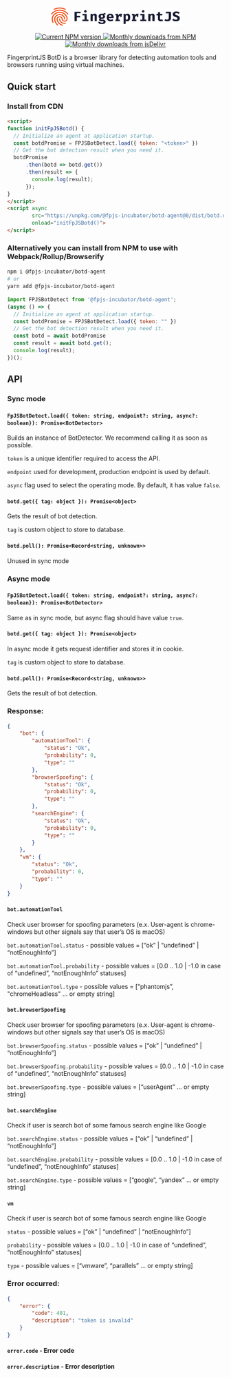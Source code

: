 <p align="center">
  <a href="https://fingerprintjs.com">
    <img src="resources/logo.svg" alt="FingerprintJS" width="312px" />
  </a>
</p>
<p align="center">
  <a href="https://www.npmjs.com/package/@fpjs-incubator/botd-agent">
    <img src="https://img.shields.io/npm/v/@fpjs-incubator/botd-agent.svg" alt="Current NPM version">
  </a>
  <a href="https://www.npmjs.com/package/@fpjs-incubator/botd-agent">
    <img src="https://img.shields.io/npm/dm/@fpjs-incubator/botd-agent.svg" alt="Monthly downloads from NPM">
  </a>
  <a href="https://www.jsdelivr.com/package/npm/@fpjs-incubator/botd-agent">
    <img src="https://img.shields.io/jsdelivr/npm/hm/@fpjs-incubator/botd-agent.svg" alt="Monthly downloads from jsDelivr">
  </a>
</p>

FingerprintJS BotD is a browser library for detecting automation tools and browsers running using virtual machines.

## Quick start

### Install from CDN

```html
<script>
function initFpJSBotd() {
  // Initialize an agent at application startup.
  const botdPromise = FPJSBotDetect.load({ token: "<token>" })
  // Get the bot detection result when you need it.
  botdPromise
      .then(botd => botd.get())
      .then(result => {
        console.log(result);
      });
}
</script>
<script async 
        src="https://unpkg.com/@fpjs-incubator/botd-agent@0/dist/botd.umd.min.js" 
        onload="initFpJSBotd()">
</script>
```

### Alternatively you can install from NPM to use with Webpack/Rollup/Browserify

```bash
npm i @fpjs-incubator/botd-agent
# or
yarn add @fpjs-incubator/botd-agent
```

```js
import FPJSBotDetect from '@fpjs-incubator/botd-agent';
(async () => {
  // Initialize an agent at application startup.
  const botdPromise = FPJSBotDetect.load({ token: "" })
  // Get the bot detection result when you need it.
  const botd = await botdPromise
  const result = await botd.get();
  console.log(result);
})();
```

## API

### Sync mode

#### `FpJSBotDetect.load({ token: string, endpoint?: string, async?: boolean}): Promise<BotDetector>`

Builds an instance of BotDetector. We recommend calling it as soon as possible.

`token` is a unique identifier required to access the API.

`endpoint` used for development, production endpoint is used by default.

`async` flag used to select the operating mode. By default, it has value `false`.

#### `botd.get({ tag: object }): Promise<object>`

Gets the result of bot detection.

`tag` is custom object to store to database.

#### `botd.poll(): Promise<Record<string, unknown>>`

Unused in sync mode

### Async mode

#### `FpJSBotDetect.load({ token: string, endpoint?: string, async?: boolean}): Promise<BotDetector>`

Same as in sync mode, but async flag should have value `true`.

#### `botd.get({ tag: object }): Promise<object>`

In async mode it gets request identifier and stores it in cookie.

`tag` is custom object to store to database.

#### `botd.poll(): Promise<Record<string, unknown>>`

Gets the result of bot detection.

### Response:

```json
{
    "bot": {
        "automationTool": {
            "status": "Ok",
            "probability": 0,
            "type": ""
        },
        "browserSpoofing": {
            "status": "Ok",
            "probability": 0,
            "type": ""
        },
        "searchEngine": {
            "status": "Ok",
            "probability": 0,
            "type": ""
        }
    },
    "vm": {
        "status": "Ok",
        "probability": 0,
        "type": ""
    }
}
```

#### `bot.automationTool`

Check user browser for spoofing parameters (e.x. User-agent is chrome-windows but other signals say that user’s OS is macOS)

`bot.automationTool.status` - possible values = [“ok” | “undefined” | “notEnoughInfo”]

`bot.automationTool.probability` - possible values = [0.0 .. 1.0 | -1.0 in case of “undefined”, “notEnoughInfo” statuses]

`bot.automationTool.type` - possible values = [“phantomjs”, "chromeHeadless" ... or empty string]

#### `bot.browserSpoofing`

Check user browser for spoofing parameters (e.x. User-agent is chrome-windows but other signals say that user’s OS is macOS)

`bot.browserSpoofing.status` - possible values = [“ok” | “undefined” | “notEnoughInfo”]

`bot.browserSpoofing.probability` - possible values = [0.0 .. 1.0 | -1.0 in case of “undefined”, “notEnoughInfo” statuses]

`bot.browserSpoofing.type` - possible values = [“userAgent” ... or empty string]

#### `bot.searchEngine`

Check if user is search bot of some famous search engine like Google

`bot.searchEngine.status` - possible values = [“ok” | “undefined” | “notEnoughInfo”]

`bot.searchEngine.probability` - possible values = [0.0 .. 1.0 | -1.0 in case of “undefined”, “notEnoughInfo” statuses]

`bot.searchEngine.type` - possible values = [“google”, “yandex” … or empty string]

#### `vm`

Check if user is search bot of some famous search engine like Google

`status` - possible values = [“ok” | “undefined” | “notEnoughInfo”]

`probability` - possible values = [0.0 .. 1.0 | -1.0 in case of “undefined”, “notEnoughInfo” statuses]

`type` - possible values = [“vmware”, “parallels” … or empty string]

### Error occurred:

```json
{
    "error": {
        "code": 401,
        "description": "token is invalid"
    }
}
```

#### `error.code` - Error code

#### `error.description` - Error description
